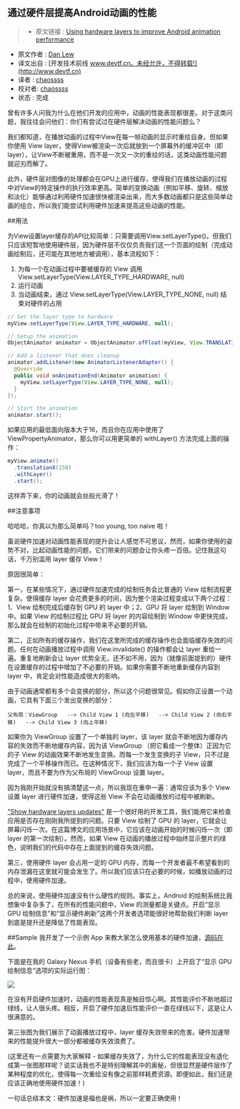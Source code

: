 通过硬件层提高Android动画的性能
---

> * 原文链接 : [Using hardware layers to improve Android animation performance](http://blog.danlew.net/2015/10/20/using-hardware-layers-to-improve-animation-performance/)
* 原文作者 : [Dan Lew](http://blog.danlew.net/)
* 译文出自 : [开发技术前线 www.devtf.cn。未经允许，不得转载!](http://www.devtf.cn)
* 译者 : [chaossss](https://github.com/chaossss) 
* 校对者: [chaossss](https://github.com/chaossss) 
* 状态 :  完成 

曾有许多人问我为什么在他们开发的应用中，动画的性能表现都很差。对于这类问题，我往往会问他们：你们有尝试过在硬件层解决动画的性能问题么？

我们都知道，在播放动画的过程中View在每一帧动画的显示时重绘自身。但如果你使用 View layer，使得View被渲染一次后就放到一个屏幕外的缓冲区中（即 layer），让View不断被重用，而不是一次又一次的重绘的话，这类动画性能问题就迎刃而解了。

此外，硬件层对图像的处理都会在GPU上进行缓存，使得我们在播放动画的过程中对View的特定操作的执行效率更高。简单的变换动画（例如平移、旋转、缩放和淡化）能够通过利用硬件加速很快被渲染出来，而大多数动画都只是这些简单动画的组合，所以我们能尝试利用硬件加速来提高这些动画的性能。

##用法

为View设置layer缓存的API比较简单：只需要调用View.setLayerType()。但我们只应该短暂地使用硬件层，因为硬件层不仅仅负责我们这一个页面的绘制（完成动画绘制后，还可能在其他地方被调用），基本流程如下：

1. 为每一个在动画过程中要被缓存的 View 调用 View.setLayerType(View.LAYER_TYPE_HARDWARE, null)
2. 运行动画
3. 当动画结束，通过 View.setLayerType(View.LAYER_TYPE_NONE, null) 结束对硬件的占用

```java
// Set the layer type to hardware 
myView.setLayerType(View.LAYER_TYPE_HARDWARE, null);

// Setup the animation
ObjectAnimator animator = ObjectAnimator.ofFloat(myView, View.TRANSLATION_X, 150);

// Add a listener that does cleanup 
animator.addListener(new AnimatorListenerAdapter() {  
  @Override
  public void onAnimationEnd(Animator animation) {
    myView.setLayerType(View.LAYER_TYPE_NONE, null);
  }
});

// Start the animation
animator.start();  
```

如果应用的最低面向版本大于16，而且你在应用中使用了 ViewPropertyAnimator，那么你可以用更简单的 withLayer() 方法完成上面的操作：

```java
myView.animate()  
  .translationX(150)
  .withLayer()
  .start();
```

这样弄下来，你的动画就会丝般光滑了！

##注意事项

哈哈哈，你真以为那么简单吗？too young, too naive 啦！

虽说硬件加速对动画性能表现的提升会让人感觉不可思议，然而，如果你使用的姿势不对，比起动画性能的问题，它们带来的问题会让你头疼一百倍。记住我这句话，千万别滥用 layer 缓存 View！

原因很简单：

第一，在某些情况下，通过硬件加速完成的绘制任务会比普通的 View 绘制流程更复杂。使得缓存 layer 会花费更多的时间，因为整个渲染过程变成以下两个过程：1、View 绘制完成后缓存到 GPU 的 layer 中；2、GPU 将 layer 绘制到 Window 中。如果 View 的绘制过程比 GPU 将 layer 的内容绘制到 Window 中更快完成，那么就会在绘制的初始化过程中带来不必要的开销。

第二，正如所有的缓存操作，我们在这里所完成的缓存操作也会面临缓存失效的问题。任何在动画播放过程中调用 View.invalidate() 的操作都会让 layer 重绘一遍。重复地刷新会让 layer 优势全无，还不如不用，因为（就像前面提到的）硬件在设置缓存的过程中增加了不必要的开销。如果你需要不断地重新缓存内容到 layer 中，肯定会对性能造成很大的影响。

由于动画通常都有多个会变换的部分，所以这个问题很常见。假如你正设置一个动画，它具有下面三个发出变换的部分：

`
父布局：ViewGroup  
--> Child View 1 (向左平移)  
--> Child View 2 (向右平移)  
--> Child View 3 (向上平移) 
`

如果你为 ViewGroup 设置了一个单独的 layer，该 layer 就会不断地因为缓存内容的失效而不断地缓存内容，因为该 ViewGroup （把它看成一个整体）正因为它的子 View 的动画效果不断地发生变换。而每一个发生变换的子 View，只不过是完成了一个平移操作而已。在这种情况下，我们应该为每一个子 View 设置 layer，而且不要为作为父布局的 ViewGroup 设置 layer。

因为我刚开始就没有搞清楚这一点，所以我现在重申一遍：通常应该为多个 View 设置 layer 进行硬件加速，使得这些 View 不会在动画播放的过程中被刷新。

["Show hardware layers updates"](http://www.curious-creature.com/2013/09/13/optimizing-hardware-layers/) 是一个很好用的开发工具，我们能用它来检查应用是否存在刚刚我所提到的问题。只要 View 绘制了 GPU 的 layer，它就会让屏幕闪烁一次。在这篇博文的应用场景中，它应该在动画开始的时候闪烁一次（即 layer 的第一次绘制）。然而，如果 View 在动画的播放过程中始终显示整片的绿色，说明我们的代码中存在上面提到的缓存失效问题。

第三，使用硬件 layer 会占用一定的 GPU 内存，而每一个开发者最不希望看到的内存泄漏在这里就可能会发生了。所以我们应该只在必要的时候，如播放动画的过程中，使用硬件加速。

总的来说，使用硬件加速没有什么硬性的规则。事实上，Android 的绘制系统比我想象中复杂多了，在所有的性能问题中，View 的测量都是关键点。开启“显示 GPU 绘制信息”和“显示硬件刷新”这两个开发者选项能很好地帮助我们判断 layer 到底是提升还是降低了性能表现。

##Sample
我开发了一个示例 App 来教大家怎么使用基本的硬件加速，[源码在此](https://github.com/dlew/android-hw-layers-sample)。

下面是在我的 Galaxy Nexus 手机（设备有些老，而且很卡）上开启了“显示 GPU 绘制信息”选项的实际运行图：

![](http://i.imgur.com/MZaXOPS.png)

在没有开启硬件加速时，动画的性能表现真是触目惊心啊。其性能评价不断地超过绿线，让人很头疼。相反，开启了硬件加速后性能评价一直在绿线以下，这是让人很满意的。

第三张图为我们展示了动画播放过程中，layer 缓存失效带来的危害。硬件加速带来的性能提升很大一部分都被缓存失效浪费了。

(这里还有一点需要为大家解释 - 如果缓存失效了，为什么它的性能表现没有退化成第一张图那样呢？说实话我也不是特别理解其中的奥秘，但很显然是硬件层作了某种程度的优化，使得每一次重绘没有像之前那样耗费资源。即便如此，我们还是应该正确地使用硬件加速！)

一句话总结本文：硬件加速是福也是祸，所以一定要正确使用！
